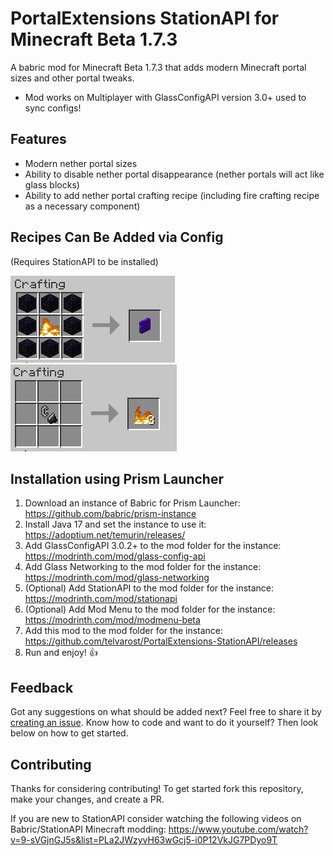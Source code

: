 # PortalExtensions StationAPI for Minecraft Beta 1.7.3

A babric mod for Minecraft Beta 1.7.3 that adds modern Minecraft portal sizes and other portal tweaks.
* Mod works on Multiplayer with GlassConfigAPI version 3.0+ used to sync configs!

## Features

* Modern nether portal sizes
* Ability to disable nether portal disappearance (nether portals will act like glass blocks)
* Ability to add nether portal crafting recipe (including fire crafting recipe as a necessary component)

## Recipes Can Be Added via Config
(Requires StationAPI to be installed)

![nether portal craft recipe](https://github.com/telvarost/PortalExtensions-StationAPI/blob/main/images/NetherPortalRecipe.png)
![fire craft recipe](https://github.com/telvarost/PortalExtensions-StationAPI/blob/main/images/FireRecipe.png)

## Installation using Prism Launcher

1. Download an instance of Babric for Prism Launcher: https://github.com/babric/prism-instance
2. Install Java 17 and set the instance to use it: https://adoptium.net/temurin/releases/
3. Add GlassConfigAPI 3.0.2+ to the mod folder for the instance: https://modrinth.com/mod/glass-config-api
4. Add Glass Networking to the mod folder for the instance: https://modrinth.com/mod/glass-networking
5. (Optional) Add StationAPI to the mod folder for the instance: https://modrinth.com/mod/stationapi
6. (Optional) Add Mod Menu to the mod folder for the instance: https://modrinth.com/mod/modmenu-beta
7. Add this mod to the mod folder for the instance: https://github.com/telvarost/PortalExtensions-StationAPI/releases
8. Run and enjoy! 👍

## Feedback

Got any suggestions on what should be added next? Feel free to share it by [creating an issue](https://github.com/telvarost/PortalExtensions-StationAPI/issues/new). Know how to code and want to do it yourself? Then look below on how to get started.

## Contributing

Thanks for considering contributing! To get started fork this repository, make your changes, and create a PR. 

If you are new to StationAPI consider watching the following videos on Babric/StationAPI Minecraft modding: https://www.youtube.com/watch?v=9-sVGjnGJ5s&list=PLa2JWzyvH63wGcj5-i0P12VkJG7PDyo9T

